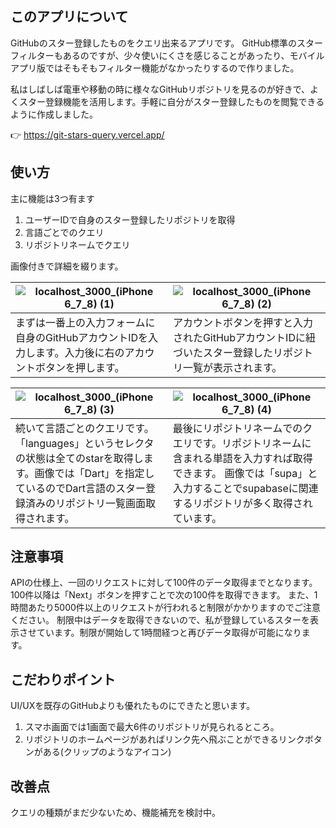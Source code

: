 ## このアプリについて

GitHubのスター登録したものをクエリ出来るアプリです。
GitHub標準のスターフィルターもあるのですが、少々使いにくさを感じることがあったり、モバイルアプリ版ではそもそもフィルター機能がなかったりするので作りました。

私はしばしば電車や移動の時に様々なGitHubリポジトリを見るのが好きで、よくスター登録機能を活用します。手軽に自分がスター登録したものを閲覧できるように作成しました。

👉 https://git-stars-query.vercel.app/

## 使い方

主に機能は3つ有ます

1. ユーザーIDで自身のスター登録したリポジトリを取得
2. 言語ごとでのクエリ
3. リポジトリネームでクエリ

画像付きで詳細を綴ります。

| ![localhost_3000_(iPhone 6_7_8) (1)](https://user-images.githubusercontent.com/67810971/117090970-cbbf2980-ad94-11eb-90c1-cc982b8ffaf0.png) | ![localhost_3000_(iPhone 6_7_8) (2)](https://user-images.githubusercontent.com/67810971/117090995-dd083600-ad94-11eb-9ec8-658ae1cd9240.png) |
| ------------- | ------------- |
| まずは一番上の入力フォームに自身のGitHubアカウントIDを入力します。入力後に右のアカウントボタンを押します。  | アカウントボタンを押すと入力されたGitHubアカウントIDに紐づいたスター登録したリポジトリ一覧が表示されます。  |


| ![localhost_3000_(iPhone 6_7_8) (3)](https://user-images.githubusercontent.com/67810971/117091270-b1d21680-ad95-11eb-9309-f3117289363c.png) | ![localhost_3000_(iPhone 6_7_8) (4)](https://user-images.githubusercontent.com/67810971/117091290-bac2e800-ad95-11eb-89c1-69d403582413.png) |
| ------------- | ------------- |
| 続いて言語ごとのクエリです。「languages」というセレクタの状態は全てのstarを取得します。画像では「Dart」を指定しているのでDart言語のスター登録済みのリポジトリ一覧画面取得されます。  | 最後にリポジトリネームでのクエリです。リポジトリネームに含まれる単語を入力すれば取得できます。 画像では「supa」と入力することでsupabaseに関連するリポジトリが多く取得されています。 |

## 注意事項

APIの仕様上、一回のリクエストに対して100件のデータ取得までとなります。100件以降は「Next」ボタンを押すことで次の100件を取得できます。
また、1時間あたり5000件以上のリクエストが行われると制限がかかりますのでご注意ください。
制限中はデータを取得できないので、私が登録しているスターを表示させています。制限が開始して1時間経つと再びデータ取得が可能になります。

## こだわりポイント

UI/UXを既存のGitHubよりも優れたものにできたと思います。

1. スマホ画面では1画面で最大6件のリポジトリが見られるところ。
2. リポジトリのホームページがあればリンク先へ飛ぶことができるリンクボタンがある(クリップのようなアイコン)

## 改善点

クエリの種類がまだ少ないため、機能補充を検討中。
